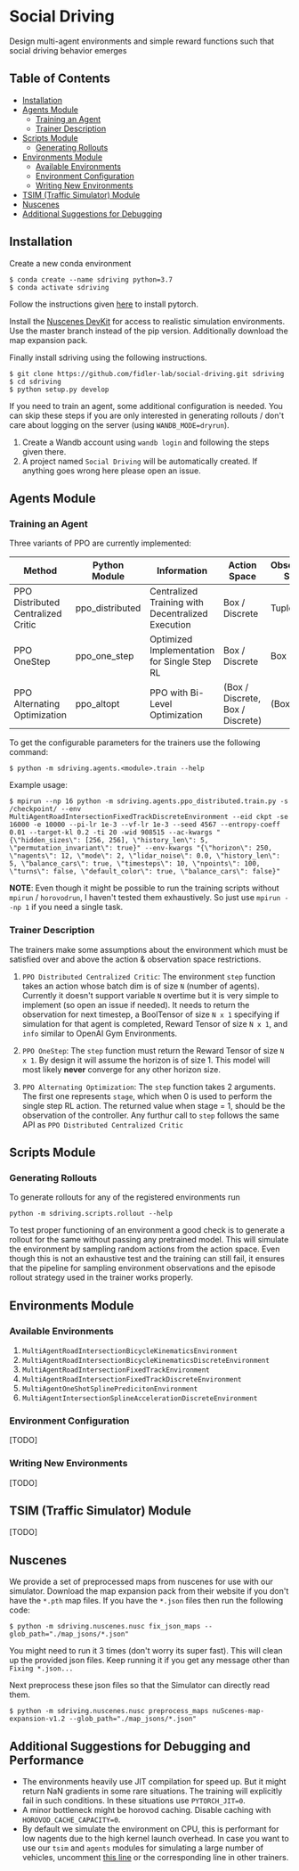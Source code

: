 # Social Driving
Design multi-agent environments and simple reward functions such that social driving behavior emerges

## Table of Contents

* [Installation](#installation)
* [Agents Module](#agents-module)
    * [Training an Agent](#training-an-agent)
    * [Trainer Description](#trainer-description)
* [Scripts Module](#scripts-module)
    * [Generating Rollouts](#generating-rollouts)
* [Environments Module](#environments-module)
    * [Available Environments](#available-environments)
    * [Environment Configuration](#environment-configuration)
    * [Writing New Environments](#writing-new-environments)
* [TSIM (Traffic Simulator) Module](#tsim-traffic-simulator-module)
* [Nuscenes](#nuscenes)
* [Additional Suggestions for Debugging](#additional-suggestions-for-debugging)

## Installation

Create a new conda environment

```
$ conda create --name sdriving python=3.7
$ conda activate sdriving
```

Follow the instructions given [here](https://pytorch.org/get-started/locally/) to install pytorch.

Install the [Nuscenes DevKit](https://github.com/nutonomy/nuscenes-devkit/) for access to realistic simulation environments. Use the master branch instead of the pip version. Additionally download the map expansion pack.

Finally install sdriving using the following instructions.

```
$ git clone https://github.com/fidler-lab/social-driving.git sdriving
$ cd sdriving
$ python setup.py develop
```

If you need to train an agent, some additional configuration is needed. You can skip these steps if you are only interested in generating rollouts / don't care about logging on the server (using `WANDB_MODE=dryrun`).

1. Create a Wandb account using `wandb login` and following the steps given there.
2. A project named `Social Driving` will be automatically created. If anything goes wrong here please open an issue.

## Agents Module

### Training an Agent

Three variants of PPO are currently implemented:

| Method                             | Python Module   | Information                                       | Action Space                     | Observation Space | Compatible Environments |
|------------------------------------|-----------------|---------------------------------------------------|----------------------------------|-------------------|-------------------------|
| PPO Distributed Centralized Critic | ppo_distributed | Centralized Training with Decentralized Execution | Box / Discrete                   | Tuple             | 1, 2, 3, 4              |
| PPO OneStep                        | ppo_one_step    | Optimized Implementation for Single Step RL       | Box / Discrete                   | Box               | 5                       |
| PPO Alternating Optimization       | ppo_altopt      | PPO with Bi-Level Optimization                    | (Box / Discrete, Box / Discrete) | (Box, Tuple)      | 6                       |


To get the configurable parameters for the trainers use the following command:

```
$ python -m sdriving.agents.<module>.train --help
```

Example usage:

```
$ mpirun --np 16 python -m sdriving.agents.ppo_distributed.train.py -s /checkpoint/ --env MultiAgentRoadIntersectionFixedTrackDiscreteEnvironment --eid ckpt -se 16000 -e 10000 --pi-lr 1e-3 --vf-lr 1e-3 --seed 4567 --entropy-coeff 0.01 --target-kl 0.2 -ti 20 -wid 908515 --ac-kwargs "{\"hidden_sizes\": [256, 256], \"history_len\": 5, \"permutation_invariant\": true}" --env-kwargs "{\"horizon\": 250, \"nagents\": 12, \"mode\": 2, \"lidar_noise\": 0.0, \"history_len\": 5, \"balance_cars\": true, \"timesteps\": 10, \"npoints\": 100, \"turns\": false, \"default_color\": true, \"balance_cars\": false}"
```

**NOTE**: Even though it might be possible to run the training scripts without `mpirun` / `horovodrun`, I haven't tested them exhaustively. So just use `mpirun --np 1` if you need a single task.

### Trainer Description

The trainers make some assumptions about the environment which must be satisfied over and above the action & observation space restrictions.

1. `PPO Distributed Centralized Critic`: The environment `step` function takes an action whose batch dim is of size `N` (number of agents). Currently it doesn't support variable `N` overtime but it is very simple to implement (so open an issue if needed). It needs to return the observation for next timestep, a BoolTensor of size `N x 1` specifying if simulation for that agent is completed, Reward Tensor of size `N x 1`, and `info` similar to OpenAI Gym Environments.

2. `PPO OneStep`: The `step` function must return the Reward Tensor of size `N x 1`. By design it will assume the horizon is of size 1. This model will most likely **never** converge for any other horizon size.

3. `PPO Alternating Optimization`: The `step` function takes 2 arguments. The first one represents `stage`, which when 0 is used to perform the single step RL action. The returned value when stage = 1, should be the observation of the controller. Any furthur call to `step` follows the same API as `PPO Distributed Centralized Critic`

## Scripts Module

### Generating Rollouts

To generate rollouts for any of the registered environments run

```
python -m sdriving.scripts.rollout --help
```

To test proper functioning of an environment a good check is to generate a rollout for the same without passing any pretrained model. This will simulate the environment by sampling random actions from the action space. Even though this is not an exhaustive test and the training can still fail, it ensures that the pipeline for sampling environment observations and the episode rollout strategy used in the trainer works properly.

## Environments Module

### Available Environments

1. `MultiAgentRoadIntersectionBicycleKinematicsEnvironment`
2. `MultiAgentRoadIntersectionBicycleKinematicsDiscreteEnvironment`
3. `MultiAgentRoadIntersectionFixedTrackEnvironment`
4. `MultiAgentRoadIntersectionFixedTrackDiscreteEnvironment`
5. `MultiAgentOneShotSplinePredicitonEnvironment`
6. `MultiAgentIntersectionSplineAccelerationDiscreteEnvironment`

### Environment Configuration

[TODO]

### Writing New Environments

[TODO]

## TSIM (Traffic Simulator) Module

[TODO]

## Nuscenes

We provide a set of preprocessed maps from nuscenes for use with our simulator. Download the map expansion pack from their website if you don't have the `*.pth` map files. If you have the `*.json` files then run the following code:

```
$ python -m sdriving.nuscenes.nusc fix_json_maps --glob_path="./map_jsons/*.json"
```

You might need to run it 3 times (don't worry its super fast). This will clean up the provided json files. Keep running it if you get any message other than `Fixing *.json...`

Next preprocess these json files so that the Simulator can directly read them.

```
$ python -m sdriving.nuscenes.nusc preprocess_maps nuScenes-map-expansion-v1.2 --glob_path="./map_jsons/*.json"
```

## Additional Suggestions for Debugging and Performance

* The environments heavily use JIT compilation for speed up. But it might return NaN gradients in some rare situations. The training will explicitly fail in such conditions. In these situations use `PYTORCH_JIT=0`.
* A minor bottleneck might be horovod caching. Disable caching with `HOROVOD_CACHE_CAPACITY=0`.
* By default we simulate the environment on CPU, this is performant for low nagents due to the high kernel launch overhead. In case you want to use our `tsim` and `agents` modules for simulating a large number of vehicles, uncomment [this line](https://github.com/fidler-lab/social-driving/blob/b59dede27ebfed22e2c41165a79b8fce95f308da/sdriving/agents/ppo_distributed/ppo.py#L73) or the corresponding line in other trainers.
